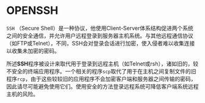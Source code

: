# OPENSSH

`SSH` （Secure Shell）是一种协议，他使用Client-Server体系结构促进两个系统之间的安全通信，并允许用户远程登录到服务器主机系统。与其他远程通信协议（如FTP或Telnet），不同，SSH会对登录会话进行加密，使入侵者难以收集连接以收集未加密的密码。

所述**SSH**程序被设计来取代用于登录到远程主机（如Telnet或rsh），诸如旧的，较不安全的终端应用程序。一个相关的程序`scp`取代了用于在主机之间复制文件的旧程序`rcp`，由于这些较较旧的应用程序不会加密客户端和服务器之间传输的密码，因此请尽可能避免使用它们。使用安全的方法登录远程系统可降低客户端系统远程主机的风险。


